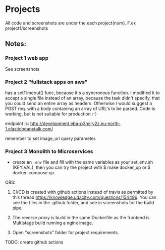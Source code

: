# Projects

All code and screenshots are under the each project{num}. F.ex project1/screenshots

## Notes:

### Project 1 web app

See screenshots

### Project 2 "fullstack apps on aws"

 has a setTimeout() func, because it's a syncronous function. I modified it to accept a single file instead of an array, because the task didn't specify, that you could send an entire array as headers. Otherwise I would suggest a POST req. with a body containing an array of URL's to be parsed. Code is working, but is not suitable for production :-)

endpoint is: http://development.eba-p3mjry2z.eu-north-1.elasticbeanstalk.com/

remember to set image_url query parameter.

### Project 3 Monolith to Microservices
- create an `.env` file and fill with the same variables as your set_env.sh (KEY:VAL), then you can try the project with $ make docker_up or $ docker-compose up.

OBS:

1. CI/CD is created with github actions instead of travis  as permitted by this thread https://knowledge.udacity.com/questions/154496. You can see the files in the .github folder, and see in screenshots for the build pipe.

2. The reverse proxy is build in the same Dockerfile as the frontend is. Multistage build running a nginx image.

4. Open "screenshots" folder for project requirements.

TODO: create github actions
